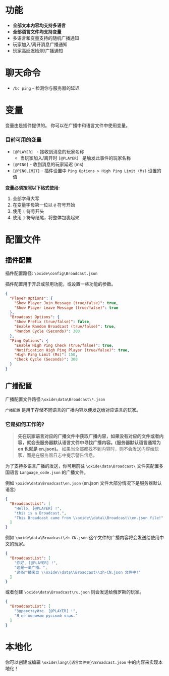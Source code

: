 # 功能
* **全部文本内容均支持多语言**
* **全部语言文件均支持变量**
* 多语言和变量支持的随机广播通知
* 玩家加入/离开消息广播通知
* 玩家高延迟检测/广播通知

# 聊天命令

* `/bc ping` - 检测你与服务器的延迟

# 变量

变量由是插件提供的。
你可以在广播中和语言文件中使用变量。

### 目前可用的变量

* `[@PLAYER] ` - 接收到消息的玩家名称
  * 当玩家加入/离开时 `[@PLAYER] ` 是触发此事件的玩家名称
* `[@PING]` -  收到消息的玩家延迟 (ms)
* `[@PINGLIMIT]` - 插件设置中 `Ping Options > High Ping Limit (Ms)` 设置的值

**变量必须按照以下格式使用:**
1. 全部字母大写
2. 在变量字母第一位以 `@` 符号开始
3. 使用 `[` 符号开头
4. 使用 `]` 符号结尾，将整体包裹起来

# 配置文件

## 插件配置

插件配置路径: `\oxide\config\Broadcast.json`

插件配置用于开启或禁用功能，或设置一些功能的参数。

```json
{
  "Player Options": {
    "Show Player Join Message (true/false)": true,
    "Show Player Leave Message (true/false)": true
  },
  "Broadcast Options": {
    "Show Prefix (true/false)": false,
    "Enable Random Broadcast (true/false)": true,
    "Random Cycle (Seconds)": 300
  },
  "Ping Options": {
    "Enable High Ping Check (true/false)": true,
    "Notification High Ping Player (true/false)": true,
    "High Ping Limit (Ms)": 150,
    "Check Cycle (Seconds)": 300
  }
}
```

## 广播配置

广播配置文件路径:`\oxide\data\Broadcast\*.json`

`广播配置` 是用于存储不同语言的广播内容以便发送给对应语言的玩家。

### 它是如何工作的?

> **先在玩家语言对应的广播文件中获取广播内容，如果没有对应的文件或者内容，就会去服务器默认语言文件中寻找广播内容。(服务器默认语言通常为 en 也就是 en.json)。**
> 如果当全部都找不到内容时，则不会发送内容给玩家，而是在服务器日志中提示警告信息。

为了支持多语言广播的发送，你可用前往 `\oxide\data\Broadcast\` 文件夹配置多国语言 `Language_code.json` 的广播文件。

例如 `\oxide\data\Broadcast\en.json` (en.json 文件大部分情况下是服务器默认语言)
```json
{
  "BroadcastList": [
    "Hello, [@PLAYER] !",
    "this is a Broadcast.",
    "This Broadcast came from \\oxide\\data\\Broadcast\\en.json file!"
  ]
}
```

例如 `\oxide\data\Broadcast\zh-CN.json` 这个文件的广播内容将会发送给使用中文的玩家。
```json
{
  "BroadcastList": [
    "你好, [@PLAYER] !",
    "这是一条广播。",
    "这条广播来自 \\oxide\\data\\Broadcast\\zh-CN.json 文件中!"
  ]
}
```

或者创建 `\oxide\data\Broadcast\ru.json` 则会发送给俄罗斯的玩家。

```json
{
  "BroadcastList": [
    "Здравствуйте. [@PLAYER] !",
    "Я не понимаю русский язык."
  ]
}
```

# 本地化

你可以创建或编辑 `\oxide\lang\{语言文件夹}\Broadcast.json` 中的内容来实现本地化！
